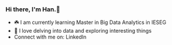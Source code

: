 ### Hi there, I'm Han.:wave:

- :shamrock: I am currently learning Master in Big Data Analytics in IESEG
- :rainbow: I love delving into data and exploring interesting things 
- Connect with me on: LinkedIn


